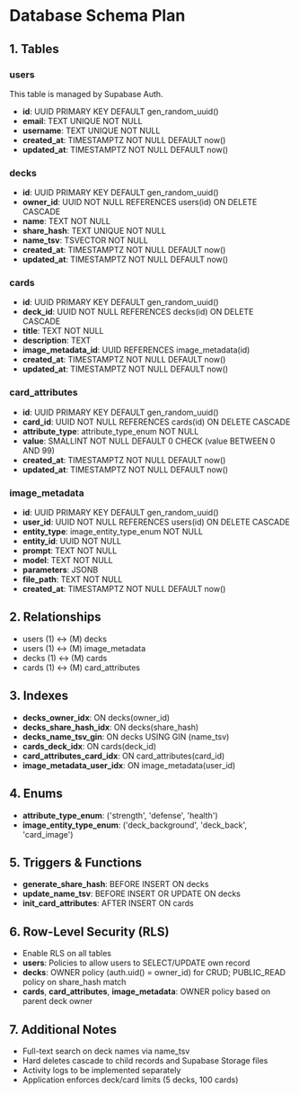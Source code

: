 # Database Schema Plan

## 1. Tables

### users

This table is managed by Supabase Auth.

- **id**: UUID PRIMARY KEY DEFAULT gen_random_uuid()
- **email**: TEXT UNIQUE NOT NULL
- **username**: TEXT UNIQUE NOT NULL
- **created_at**: TIMESTAMPTZ NOT NULL DEFAULT now()
- **updated_at**: TIMESTAMPTZ NOT NULL DEFAULT now()

### decks
- **id**: UUID PRIMARY KEY DEFAULT gen_random_uuid()
- **owner_id**: UUID NOT NULL REFERENCES users(id) ON DELETE CASCADE
- **name**: TEXT NOT NULL
- **share_hash**: TEXT UNIQUE NOT NULL
- **name_tsv**: TSVECTOR NOT NULL
- **created_at**: TIMESTAMPTZ NOT NULL DEFAULT now()
- **updated_at**: TIMESTAMPTZ NOT NULL DEFAULT now()

### cards
- **id**: UUID PRIMARY KEY DEFAULT gen_random_uuid()
- **deck_id**: UUID NOT NULL REFERENCES decks(id) ON DELETE CASCADE
- **title**: TEXT NOT NULL
- **description**: TEXT
- **image_metadata_id**: UUID REFERENCES image_metadata(id)
- **created_at**: TIMESTAMPTZ NOT NULL DEFAULT now()
- **updated_at**: TIMESTAMPTZ NOT NULL DEFAULT now()

### card_attributes
- **id**: UUID PRIMARY KEY DEFAULT gen_random_uuid()
- **card_id**: UUID NOT NULL REFERENCES cards(id) ON DELETE CASCADE
- **attribute_type**: attribute_type_enum NOT NULL
- **value**: SMALLINT NOT NULL DEFAULT 0 CHECK (value BETWEEN 0 AND 99)
- **created_at**: TIMESTAMPTZ NOT NULL DEFAULT now()
- **updated_at**: TIMESTAMPTZ NOT NULL DEFAULT now()

### image_metadata
- **id**: UUID PRIMARY KEY DEFAULT gen_random_uuid()
- **user_id**: UUID NOT NULL REFERENCES users(id) ON DELETE CASCADE
- **entity_type**: image_entity_type_enum NOT NULL
- **entity_id**: UUID NOT NULL
- **prompt**: TEXT NOT NULL
- **model**: TEXT NOT NULL
- **parameters**: JSONB
- **file_path**: TEXT NOT NULL
- **created_at**: TIMESTAMPTZ NOT NULL DEFAULT now()

## 2. Relationships

- users (1) ↔ (M) decks
- users (1) ↔ (M) image_metadata
- decks (1) ↔ (M) cards
- cards (1) ↔ (M) card_attributes

## 3. Indexes

- **decks_owner_idx**: ON decks(owner_id)
- **decks_share_hash_idx**: ON decks(share_hash)
- **decks_name_tsv_gin**: ON decks USING GIN (name_tsv)
- **cards_deck_idx**: ON cards(deck_id)
- **card_attributes_card_idx**: ON card_attributes(card_id)
- **image_metadata_user_idx**: ON image_metadata(user_id)

## 4. Enums

- **attribute_type_enum**: ('strength', 'defense', 'health')
- **image_entity_type_enum**: ('deck_background', 'deck_back', 'card_image')

## 5. Triggers & Functions

- **generate_share_hash**: BEFORE INSERT ON decks
- **update_name_tsv**: BEFORE INSERT OR UPDATE ON decks
- **init_card_attributes**: AFTER INSERT ON cards

## 6. Row-Level Security (RLS)

- Enable RLS on all tables
- **users**: Policies to allow users to SELECT/UPDATE own record
- **decks**: OWNER policy (auth.uid() = owner_id) for CRUD; PUBLIC_READ policy on share_hash match
- **cards**, **card_attributes**, **image_metadata**: OWNER policy based on parent deck owner

## 7. Additional Notes

- Full-text search on deck names via name_tsv
- Hard deletes cascade to child records and Supabase Storage files
- Activity logs to be implemented separately
- Application enforces deck/card limits (5 decks, 100 cards)
